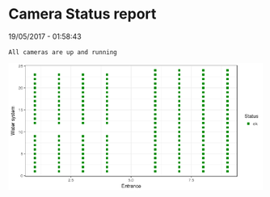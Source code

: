 Camera Status report
================
19/05/2017 - 01:58:43

    All cameras are up and running

![](camreport_files/figure-markdown_github/unnamed-chunk-2-1.png)
